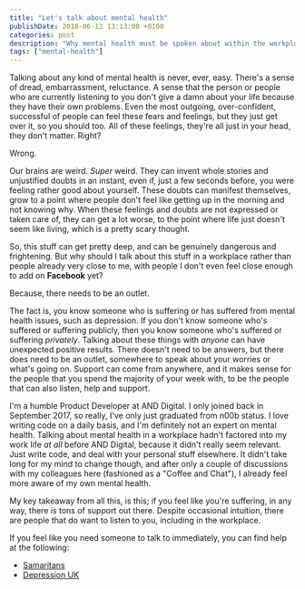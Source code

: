 ```yaml
---
title: "Let's talk about mental health"
publishDate: 2018-06-12 13:13:00 +0100
categories: post
description: "Why mental health must be spoken about within the workplace."
tags: ["mental-health"]
---
```


Talking about any kind of mental health is never, ever, easy. There's a sense of dread, embarrassment, reluctance. A sense that the person or people who are currently listening to you don't give a damn about your life because they have their own problems. Even the most outgoing, over-confident, successful of people can feel these fears and feelings, but they just get over it, so you should too. All of these feelings, they're all just in your head, they don't matter. Right?

Wrong.

Our brains are weird. _Super_ weird. They can invent whole stories and unjustified doubts in an instant, even if, just a few seconds before, you were feeling rather good about yourself. These doubts can manifest themselves, grow to a point where people don't feel like getting up in the morning and not knowing why. When these feelings and doubts are not expressed or taken care of, they can get a lot worse, to the point where life just doesn't seem like living, which is a pretty scary thought.

So, this stuff can get pretty deep, and can be genuinely dangerous and frightening. But why should I talk about this stuff in a workplace rather than people already very close to me, with people I don't even feel close enough to add on **Facebook** yet?

Because, there needs to be an outlet.

The fact is, you know someone who is suffering or has suffered from mental health issues, such as depression. If you don't know someone who's suffered or suffering publicly, then you know someone who's suffered or suffering _privately_. Talking about these things with _anyone_ can have unexpected positive results. There doesn't need to be answers, but there does need to be an outlet, somewhere to speak about your worries or what's going on. Support can come from anywhere, and it makes sense for the people that you spend the majority of your week with, to be the people that can also listen, help and support.

I'm a humble Product Developer at AND Digital. I only joined back in September 2017, so really, I've only just graduated from n00b status. I love writing code on a daily basis, and I'm definitely not an expert on mental health. Talking about mental health in a workplace hadn't factored into my work life _at all_ before AND Digital, because it didn't really seem relevant. Just write code, and deal with your personal stuff elsewhere. It didn't take long for my mind to change though, and after only a couple of discussions with my colleagues here (fashioned as a "Coffee and Chat"), I already feel more aware of my own mental health.

My key takeaway from all this, is this; if you feel like you're suffering, in any way, there _is_ tons of support out there. Despite occasional intuition, there are people that do want to listen to you, including in the workplace.

If you feel like you need someone to talk to immediately, you can find help at the following:

- [Samaritans](http://www.samaritans.org/)
- [Depression UK](http://www.depressionuk.org/)
